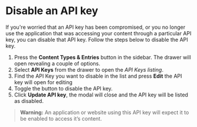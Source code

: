 # Disable an API key
If you're worried that an API key has been compromised, or you no longer use the application that was accessing your content through a particular API key, you can disable that API key. Follow the steps below to disable the API key.

1. Press the **Content Types & Entries** button in the sidebar. The drawer will open revealing a couple of options.
2. Select **API Keys** from the drawer to open the *API Keys listing*.
3. Find the API Key you want to disable in the list and press **Edit** the API key will open for editing
4. Toggle the button to disable the API key.
5. Click **Update API key**, the modal will close and the API key will be listed as disabled.

> **Warning:** An application or website using this API key will expect it to be enabled to access it’s content.
